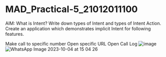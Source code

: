 # MAD_Practical-5_21012011100

AIM: What is Intent? Write down types of Intent and types of Intent Action. Create an application which demonstrates implicit Intent for following features.

Make call to specific number
Open specific URL
Open Call Log
![image](https://github.com/Priyansh20patel/MAD_Practical-5_21012011100/assets/98640432/9980848c-711a-4763-848f-b05c650cd7f7)
![WhatsApp Image 2023-10-04 at 15 04 26](https://github.com/Priyansh20patel/MAD_Practical-5_21012011100/assets/98640432/4233a021-8ee1-46d9-8af6-474a0483c757)


